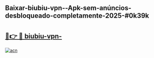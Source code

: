 ## Baixar-biubiu-vpn--Apk-sem-anúncios-desbloqueado-completamente-2025-#0k39k

# <h2><a href="https://ainizakaria.my?title=biubiu-vpn-&ref=22M">🔗👉 🔴 biubiu-vpn-</a></h2>

[![acn](https://github.com/user-attachments/assets/0f9c940e-d8b0-45ae-aac7-cd30a18b3e1c)](https://ainizakaria.my?title=biubiu-vpn-&ref=22M)

